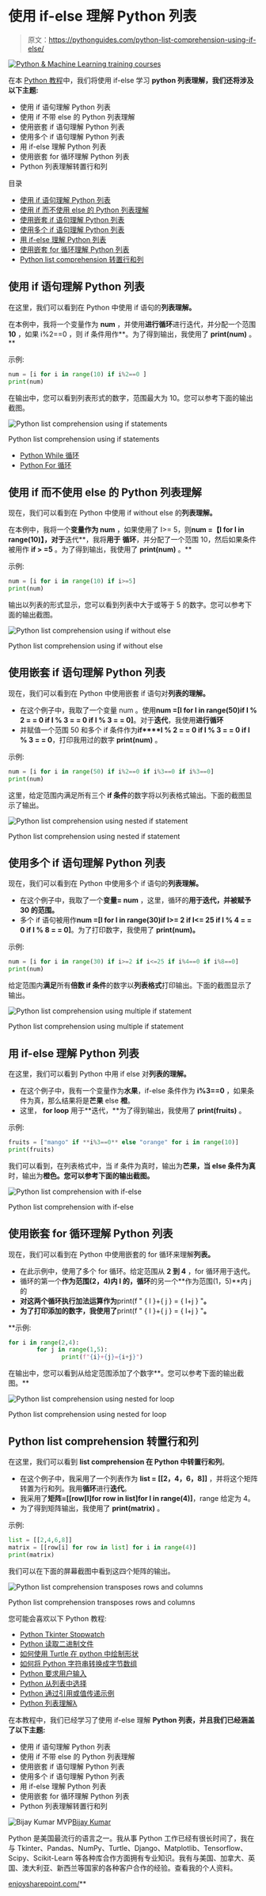 # 使用 if-else 理解 Python 列表

> 原文：<https://pythonguides.com/python-list-comprehension-using-if-else/>

[![Python & Machine Learning training courses](img/49ec9c6da89a04c9f45bab643f8c765c.png)](https://sharepointsky.teachable.com/p/python-and-machine-learning-training-course)

在本 [Python 教程](https://pythonguides.com/python-programming-for-the-absolute-beginner/)中，我们将使用 if-else 学习 **python 列表理解，我们还将涉及以下主题:**

*   使用 if 语句理解 Python 列表
*   使用 if 不带 else 的 Python 列表理解
*   使用嵌套 if 语句理解 Python 列表
*   使用多个 if 语句理解 Python 列表
*   用 if-else 理解 Python 列表
*   使用嵌套 for 循环理解 Python 列表
*   Python 列表理解转置行和列

目录

[](#)

*   [使用 if 语句理解 Python 列表](#Python_list_comprehension_using_if_statement "Python list comprehension using if statement")
*   [使用 if 而不使用 else 的 Python 列表理解](#Python_list_comprehension_using_if_without_else "Python list comprehension using if without else")
*   [使用嵌套 if 语句理解 Python 列表](#Python_list_comprehension_using_nested_if_statement "Python list comprehension using nested if statement")
*   [使用多个 if 语句理解 Python 列表](#Python_list_comprehension_using_multiple_if_statement "Python list comprehension using multiple if statement")
*   [用 if-else 理解 Python 列表](#Python_list_comprehension_with_if-else "Python list comprehension with if-else ")
*   [使用嵌套 for 循环理解 Python 列表](#Python_list_comprehension_using_nested_for_loop "Python list comprehension using nested for loop")
*   [Python list comprehension 转置行和列](#Python_list_comprehension_transposes_rows_and_columns "Python list comprehension transposes rows and columns")

## 使用 if 语句理解 Python 列表

在这里，我们可以看到在 Python 中使用 if 语句的**列表理解。**

在本例中，我将一个变量作为 **num** ，并使用**进行循环**进行迭代，并分配一个范围 **10** ，如果 i%2==0 ，则 if 条件用作**。为了得到输出，我使用了 **print(num)** 。**

示例:

```py
num = [i for i in range(10) if i%2==0 ]
print(num)
```

在输出中，您可以看到列表形式的数字，范围最大为 10。您可以参考下面的输出截图。

![Python list comprehension using if statements](img/f4241bfb0db3de8ce771204e6b06ccb8.png "if 1")

Python list comprehension using if statements

*   [Python While 循环](https://pythonguides.com/python-while-loop/)
*   [Python For 循环](https://pythonguides.com/python-for-loop/)

## 使用 if 而不使用 else 的 Python 列表理解

现在，我们可以看到在 Python 中使用 if without else 的**列表理解。**

在本例中，我将一个**变量作为 num** ，如果使用了 I>= 5，则**num =【I for I in range(10)】，对于**迭代**，我将**用于** **循环**，并分配了一个范围 10，然后如果条件被用作 **if > =5** 。为了得到输出，我使用了 **print(num)** 。**

示例:

```py
num = [i for i in range(10) if i>=5]
print(num)
```

输出以列表的形式显示，您可以看到列表中大于或等于 5 的数字。您可以参考下面的输出截图。

![Python list comprehension using if without else](img/87911311137b1a875226b16bb618d5b3.png "if without else")

Python list comprehension using if without else

## 使用嵌套 if 语句理解 Python 列表

现在，我们可以看到在 Python 中使用嵌套 if 语句对**列表的理解。**

*   在这个例子中，我取了一个变量 num 。使用**num =[I for I in range(50)if I % 2 = = 0 if I % 3 = = 0 if I % 3 = = 0]**。对于**迭代**，我使用**进行循环**
*   并赋值一个范围 50 和多个 if 条件作为**if****I % 2 = = 0 if I % 3 = = 0 if I % 3 = = 0**，打印我用过的数字 **print(num)** 。

示例:

```py
num = [i for i in range(50) if i%2==0 if i%3==0 if i%3==0]
print(num)
```

这里，给定范围内满足所有三个 **if 条件**的数字将以列表格式输出。下面的截图显示了输出。

![Python list comprehension using nested if statement](img/e0cfc1708e0f62b75423031c11228d6c.png "nestec if")

Python list comprehension using nested if statement

## 使用多个 if 语句理解 Python 列表

现在，我们可以看到在 Python 中使用多个 if 语句的**列表理解。**

*   在这个例子中，我取了一个**变量= num** ，这里，循环的**用于迭代，并被赋予 30 的范围。**
*   多个 if 语句被用作**num =[I for I in range(30)if I>= 2 if I<= 25 if I % 4 = = 0 if I % 8 = = 0]**。为了打印数字，我使用了 **print(num)。**

示例:

```py
num = [i for i in range(30) if i>=2 if i<=25 if i%4==0 if i%8==0]
print(num)
```

给定范围内**满足**所有**倍数 if 条件**的数字以**列表格式**打印输出。下面的截图显示了输出。

![Python list comprehension using multiple if statement](img/f048dd7d983e89edf6873fc251f51b52.png "multi if")

Python list comprehension using multiple if statement

## 用 if-else 理解 Python 列表

在这里，我们可以看到 Python 中用 if else 对**列表的理解。**

*   在这个例子中，我有一个变量作为**水果**，if-else 条件作为 **i%3==0** ，如果条件为真，那么结果将是**芒果** else **橙**。
*   这里， **for loop** 用于**迭代，**为了得到输出，我使用了 **print(fruits)** 。

示例:

```py
fruits = ["mango" if **i%3==0** else "orange" for i in range(10)]
print(fruits)
```

我们可以看到，在列表格式中，当 if 条件为真时，输出为**芒果，当 else 条件为真**时，输出为**橙色。您可以参考下面的输出截图。**

![Python list comprehension with if-else ](img/d3f8bce1b381b10e84eab78bb26a741c.png "if else")

Python list comprehension with if-else

## 使用嵌套 for 循环理解 Python 列表

现在，我们可以看到在 Python 中使用嵌套的 for 循环来理解**列表。**

*   在此示例中，使用了多个 for 循环。给定范围从 **2 到 4** ，for 循环用于迭代。
*   循环的第一个**作为范围(2，4)**内 I 的**，循环**的另一个**作为范围(1，5)**内 j 的
*   **对这两个循环执行加法运算作为**print(f " { I }+{ j } = { I+j } "**。**
*   **为了打印添加的数字，我使用了**print(f " { I }+{ j } = { I+j } "**。**

 **示例:

```py
for i in range(2,4):
        for j in range(1,5):
               print(f"{i}+{j}={i+j}")
```

在输出中，您可以看到从给定范围添加了个数字**。您可以参考下面的输出截图。**

![Python list comprehension using nested for loop](img/ec1d501cb9d5851fa3ebaac4e389e05c.png "nested for loop")

Python list comprehension using nested for loop

## Python list comprehension 转置行和列

在这里，我们可以看到 **list comprehension 在 Python 中转置行和列**。

*   在这个例子中，我采用了一个列表作为 **list = [[2，4，6，8]]** ，并将这个矩阵转置为行和列。我用**循环**进行**迭代**。
*   我采用了**矩阵=[[row[I]for row in list]for I in range(4)]**，range 给定为 4。
*   为了得到矩阵输出，我使用了 **print(matrix)** 。

示例:

```py
list = [[2,4,6,8]]
matrix = [[row[i] for row in list] for i in range(4)]
print(matrix)
```

我们可以在下面的屏幕截图中看到这四个矩阵的输出。

![Python list comprehension transposes rows and columns](img/11c3bee958a33297041a7abc7baeb740.png "marix")

Python list comprehension transposes rows and columns

您可能会喜欢以下 Python 教程:

*   [Python Tkinter Stopwatch](https://pythonguides.com/python-tkinter-stopwatch/)
*   [Python 读取二进制文件](https://pythonguides.com/python-read-a-binary-file/)
*   [如何使用 Turtle 在 python 中绘制形状](https://pythonguides.com/turtle-programming-in-python/)
*   [如何将 Python 字符串转换成字节数组](https://pythonguides.com/python-string-to-byte-array/)
*   [Python 要求用户输入](https://pythonguides.com/python-ask-for-user-input/)
*   [Python 从列表中选择](https://pythonguides.com/python-select-from-a-list/)
*   [Python 通过引用或值传递示例](https://pythonguides.com/python-pass-by-reference-or-value/)
*   [Python 列表理解λ](https://pythonguides.com/python-list-comprehension/)

在本教程中，我们已经学习了使用 if-else 理解 **Python 列表，并且我们已经涵盖了以下主题:**

*   使用 if 语句理解 Python 列表
*   使用 if 不带 else 的 Python 列表理解
*   使用嵌套 if 语句理解 Python 列表
*   使用多个 if 语句理解 Python 列表
*   用 if-else 理解 Python 列表
*   使用嵌套 for 循环理解 Python 列表
*   Python 列表理解转置行和列

![Bijay Kumar MVP](img/9cb1c9117bcc4bbbaba71db8d37d76ef.png "Bijay Kumar MVP")[Bijay Kumar](https://pythonguides.com/author/fewlines4biju/)

Python 是美国最流行的语言之一。我从事 Python 工作已经有很长时间了，我在与 Tkinter、Pandas、NumPy、Turtle、Django、Matplotlib、Tensorflow、Scipy、Scikit-Learn 等各种库合作方面拥有专业知识。我有与美国、加拿大、英国、澳大利亚、新西兰等国家的各种客户合作的经验。查看我的个人资料。

[enjoysharepoint.com/](https://enjoysharepoint.com/)[](https://www.facebook.com/fewlines4biju "Facebook")[](https://www.linkedin.com/in/fewlines4biju/ "Linkedin")[](https://twitter.com/fewlines4biju "Twitter")**